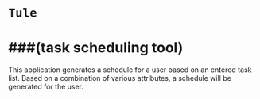 # `Tule`
###(task scheduling tool)
=========================
This application generates a schedule for a user based on an entered task list. Based on a combination of various attributes, a schedule will be generated for the user.
